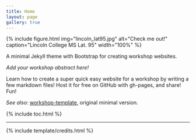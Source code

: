 ```yaml
---
title: Home
layout: page
gallery: true
---
```


{% include figure.html img="lincoln_lat95.jpg" alt="Check me out!" caption="Lincoln College MS Lat. 95" width="100%" %}

A minimal Jekyll theme with Bootstrap for creating workshop websites.

*Add your workshop abstract here!*

Learn how to create a super quick easy website for a workshop by writing a few markdown files! 
Host it for free on GitHub with gh-pages, and share!
Fun!

*See also:* [workshop-template](https://evanwill.github.io/workshop-template/), original minimal version.

{% include toc.html %}

------

{% include template/credits.html %}
